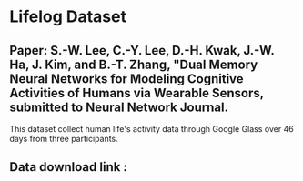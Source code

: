 # Lifelog Dataset
## Paper: S.-W. Lee, C.-Y. Lee, D.-H. Kwak, J.-W. Ha, J. Kim, and B.-T. Zhang, "Dual Memory Neural Networks for Modeling Cognitive Activities of Humans via Wearable Sensors, submitted to Neural Network Journal.

This dataset collect human life's activity data through Google Glass over 46 days from three participants.

## Data download link :
